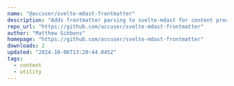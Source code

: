 ```yaml
---
name: "@accuser/svelte-mdast-frontmatter"
description: "Adds frontmatter parsing to svelte-mdast for content processing."
repo_url: "https://github.com/accuser/svelte-mdast-frontmatter"
author: "Matthew Gibbons"
homepage: "https://github.com/accuser/svelte-mdast-frontmatter"
downloads: 2
updated: "2024-10-06T13:20:44.045Z"
tags: 
  - content
  - utility
---
```

